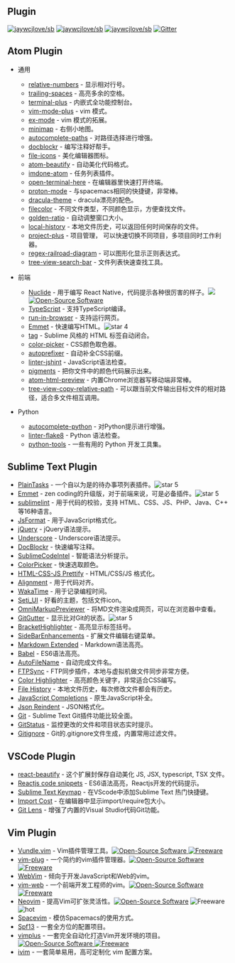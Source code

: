 Plugin
---

[![jaywcjlove/sb](https://jaywcjlove.github.io/sb/ico/awesome.svg)](https://github.com/jaywcjlove/awesome-mac) [![jaywcjlove/sb](https://jaywcjlove.github.io/sb/lang/english.svg)](editor-plugin.md) [![jaywcjlove/sb](https://jaywcjlove.github.io/sb/lang/chinese.svg)](editor-plugin-zh.md) [![Gitter](https://jaywcjlove.github.io/sb/ico/gitter.svg)](https://gitter.im/awesome-mac/cn?utm_source=badge&utm_medium=badge&utm_campaign=pr-badge)

## Atom Plugin

* 通用

  * [relative-numbers](https://atom.io/packages/relative-numbers) - 显示相对行号。
  * [trailing-spaces](https://atom.io/packages/trailing-spaces) - 高亮多余的空格。
  * [terminal-plus](https://atom.io/packages/terminal-plus) - 内嵌式全功能控制台。
  * [vim-mode-plus](https://atom.io/packages/vim-mode-plus) - vim 模式。
  * [ex-mode](https://atom.io/packages/ex-mode) - vim 模式的拓展。
  * [minimap](https://atom.io/packages/minimap) - 右侧小地图。
  * [autocomplete-paths](https://atom.io/packages/autocomplete-paths) - 对路径选择进行增强。
  * [docblockr](https://atom.io/packages/docblockr) - 编写注释好帮手。
  * [file-icons](https://atom.io/packages/file-icons) - 美化编辑器图标。
  * [atom-beautify](https://atom.io/packages/atom-beautify) - 自动美化代码格式。
  * [imdone-atom](https://atom.io/packages/imdone-atom) - 任务列表插件。
  * [open-terminal-here](https://atom.io/packages/open-terminal-here) - 在编辑器里快速打开终端。
  * [proton-mode](https://atom.io/packages/proton-mode) - 与spacemacs相同的快捷键，非常棒。
  * [dracula-theme](https://atom.io/packages/dracula-theme) - dracula漂亮的配色。
  * [filecolor](https://atom.io/packages/filecolor) - 不同文件类型，不同颜色显示，方便查找文件。
  * [golden-ratio](https://atom.io/packages/golden-ratio) - 自动调整窗口大小。
  * [local-history](https://atom.io/packages/local-history) - 本地文件历史，可以返回任何时间保存的文件。
  * [project-plus](https://atom.io/packages/project-plus) - 项目管理， 可以快速切换不同项目，多项目同时工作利器。
  * [regex-railroad-diagram](https://atom.io/packages/regex-railroad-diagram) - 可以图形化显示正则表达式。
  * [tree-view-search-bar](https://atom.io/packages/tree-view-search-bar/) - 文件列表快速查找工具。

* 前端

  * [Nuclide](http://nuclide.io) - 用于编写 React Native，代码提示各种很厉害的样子。![][star4 Icon] [![Open-Source Software][OSS Icon]](https://github.com/facebook/nuclide)
  * [TypeScript](https://github.com/TypeStrong/atom-typescript) - 支持TypeScript编译。
  * [run-in-browser](https://atom.io/packages/run-in-browser) - 支持运行网页。
  * [Emmet](https://atom.io/packages/emmet) - 快速编写HTML。![star 4][star4 Icon]
  * [tag](https://atom.io/packages/tag) - Sublime 风格的 HTML 标签自动闭合。
  * [color-picker](https://atom.io/packages/color-picker) - CSS颜色取色器。
  * [autoprefixer](https://atom.io/packages/autoprefixer) - 自动补全CSS前缀。
  * [linter-jshint](https://atom.io/packages/linter-jshint) - JavaScript语法检查。
  * [pigments](https://atom.io/packages/pigments) - 把你文件中的颜色代码展示出来。
  * [atom-html-preview](https://atom.io/packages/atom-html-preview) - 内置Chrome浏览器写移动端非常棒。
  * [tree-view-copy-relative-path](https://atom.io/packages/tree-view-copy-relative-path) - 可以跟当前文件输出目标文件的相对路径，适合多文件相互调用。

* Python

  * [autocomplete-python](https://atom.io/packages/autocomplete-python) - 对Python提示进行增强。
  * [linter-flake8](https://atom.io/packages/linter-flake8) - Python 语法检查。
  * [python-tools](https://atom.io/packages/python-tools) - 一些有用的 Python 开发工具集。

## Sublime Text Plugin

* [PlainTasks](https://packagecontrol.io/packages/PlainTasks) - 一个自以为是的待办事项列表插件。![star 5][star5 Icon]
* [Emmet](https://github.com/sergeche/emmet-sublime) - zen coding的升级版，对于前端来说，可是必备插件。![star 5][star5 Icon]
* [sublimelint](https://github.com/lunixbochs/sublimelint) - 用于代码的校验，支持 HTML、CSS、JS、PHP、Java、C++ 等16种语言。
* [JsFormat](https://packagecontrol.io/packages/JsFormat) - 用于JavaScript格式化。
* [jQuery](https://packagecontrol.io/packages/jQuery) - jQuery语法提示。
* [Underscore](https://packagecontrol.io/packages/Underscore.js%20Snippets) - Underscore语法提示。
* [DocBlockr](https://packagecontrol.io/packages/DocBlockr) - 快速编写注释。
* [SublimeCodeIntel](https://packagecontrol.io/packages/SublimeCodeIntel) - 智能语法分析提示。
* [ColorPicker](https://packagecontrol.io/packages/ColorPicker) - 快速选取颜色。
* [HTML-CSS-JS Prettify](https://packagecontrol.io/packages/HTML-CSS-JS%20Prettify) - HTML/CSS/JS 格式化。
* [Alignment](https://packagecontrol.io/packages/Alignment) - 用于代码对齐。
* [WakaTime](https://packagecontrol.io/packages/WakaTime) - 用于记录编程时间。
* [Seti_UI](https://packagecontrol.io/packages/Seti_UI) - 好看的主题，包括文件icon。
* [OmniMarkupPreviewer](https://packagecontrol.io/packages/OmniMarkupPreviewer) - 将MD文件渲染成网页，可以在浏览器中查看。
* [GitGutter](https://packagecontrol.io/packages/GitGutter) - 显示比对Git的状态。![star 5][star5 Icon]
* [BracketHighlighter](https://packagecontrol.io/packages/BracketHighlighter) - 高亮显示标签括号。
* [SideBarEnhancements](https://packagecontrol.io/packages/SideBarEnhancements) - 扩展文件编辑右键菜单。
* [Markdown Extended](https://packagecontrol.io/packages/Markdown%20Extended) - Markdown语法高亮。
* [Babel](https://packagecontrol.io/packages/Babel) - ES6语法高亮。
* [AutoFileName](https://packagecontrol.io/packages/AutoFileName) - 自动完成文件名。
* [FTPSync](https://packagecontrol.io/packages/FTPSync) - FTP同步插件，本地与虚拟机做文件同步非常方便。
* [Color Highlighter](https://packagecontrol.io/packages/Color%20Highlighter) - 高亮颜色关键字，非常适合CSS编写。
* [File History](https://packagecontrol.io/packages/File%20History) - 本地文件历史，每次修改文件都会有历史。
* [JavaScript Completions](https://packagecontrol.io/packages/JavaScript%20Completions) - 原生JavaScript补全。
* [Json Reindent](https://packagecontrol.io/packages/JSON%20Reindent) - JSON格式化。
* [Git](https://packagecontrol.io/packages/Git) - Sublime Text Git插件功能比较全面。
* [GitStatus](https://packagecontrol.io/packages/GitStatus) - 监控更改的文件和项目状态实时提示。
* [Gitignore](https://packagecontrol.io/packages/Gitignore) - Git的.gitignore文件生成，内置常用过滤文件。


## VSCode Plugin

* [react-beautify](https://github.com/taichi/react-beautify) - 这个扩展封保存自动美化 JS, JSX, typescript, TSX 文件。
* [Reactjs code snippets](https://github.com/xabikos/vscode-react) - ES6语法高亮，Reactjs开发的代码提示。
* [Sublime Text Keymap](https://github.com/Microsoft/vscode-sublime-keybindings) - 在VScode中添加Sublime Text 热门快捷键。
* [Import Cost](https://github.com/wix/import-cost) - 在编辑器中显示import/require包大小。
* [Git Lens](https://github.com/wix/import-cost) - 增强了内置的Visual Studio代码Git功能。

## Vim Plugin

* [Vundle.vim](https://github.com/VundleVim/Vundle.vim) - Vim插件管理工具。[![Open-Source Software][OSS Icon] ![Freeware][Freeware Icon]](https://github.com/VundleVim/Vundle.vim)
* [vim-plug](https://github.com/junegunn/vim-plug) - 一个简约的vim插件管理器。[![Open-Source Software][OSS Icon] ![Freeware][Freeware Icon]](https://github.com/junegunn/vim-plug)
* [WebVim](https://github.com/krampstudio/webvim) - 倾向于开发JavaScript和Web的vim。
* [vim-web](https://github.com/jaywcjlove/vim-web) - 一个前端开发工程师的vim。[![Open-Source Software][OSS Icon] ![Freeware][Freeware Icon]](https://github.com/jaywcjlove/vim-web)
* [Neovim](https://neovim.io/) -  提高Vim可扩张灵活性。[![Open-Source Software][OSS Icon]](https://github.com/neovim/neovim) ![Freeware][Freeware Icon] ![hot][hot Icon]
* [Spacevim](https://github.com/ctjhoa/spacevim) -  模仿Spacemacs的使用方式。
* [Spf13](http://vim.spf13.com/) - 一套全方位的配置项目。
* [vimplus](https://github.com/chxuan/vimplus) - 一套完全自动化打造Vim开发环境的项目。[![Open-Source Software][OSS Icon] ![Freeware][Freeware Icon]](https://github.com/chxuan/vimplus)
* [ivim](https://github.com/kepbod/ivim) - 一套简单易用，高可定制化 vim 配置方案。

[OSS Icon]: https://jaywcjlove.github.io/sb/ico/min-oss.svg
[Freeware Icon]: https://jaywcjlove.github.io/sb/ico/min-free.svg
[hot Icon]: https://jaywcjlove.github.io/sb/ico/min-hot.svg
[tuijian Icon]: https://jaywcjlove.github.io/sb/ico/min-tuijian.svg
[bibei Icon]: https://jaywcjlove.github.io/sb/ico/min-bibei.svg
[red Icon]: https://jaywcjlove.github.io/sb/star/red.svg
[app-store Icon]: https://jaywcjlove.github.io/sb/ico/min-app-store.svg
[star0 Icon]: https://jaywcjlove.github.io/sb/star/red0.svg
[star1 Icon]: https://jaywcjlove.github.io/sb/star/red1.svg
[star2 Icon]: https://jaywcjlove.github.io/sb/star/red2.svg
[star3 Icon]: https://jaywcjlove.github.io/sb/star/red3.svg
[star4 Icon]: https://jaywcjlove.github.io/sb/star/red4.svg
[star5 Icon]: https://jaywcjlove.github.io/sb/star/red5.svg
